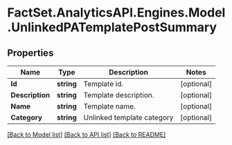 # FactSet.AnalyticsAPI.Engines.Model.UnlinkedPATemplatePostSummary

## Properties

Name | Type | Description | Notes
------------ | ------------- | ------------- | -------------
**Id** | **string** | Template id. | [optional] 
**Description** | **string** | Template description. | [optional] 
**Name** | **string** | Template name. | [optional] 
**Category** | **string** | Unlinked template category | [optional] 

[[Back to Model list]](../README.md#documentation-for-models) [[Back to API list]](../README.md#documentation-for-api-endpoints) [[Back to README]](../README.md)

